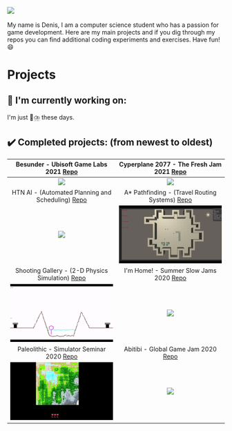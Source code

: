 ![](https://media.giphy.com/media/Nx0rz3jtxtEre/giphy.gif)

My name is Denis, I am a computer science student who has a passion for game development. Here are my main projects and if you dig through my repos you can find additional coding experiments and exercises. Have fun! 😄

# Projects

## :construction: **I'm currently working on:**

I'm just 🧠⛈️ these days.

## :heavy_check_mark: **Completed projects:** (from newest to oldest)

|Besunder - Ubisoft Game Labs 2021 [Repo](https://github.com/UGL-McGill-2021/lionheart) |Cyperplane 2077 - The Fresh Jam 2021 [Repo](https://github.com/Seibaah/The-Fresh-Game-Jam-2021)|
:-----------------------------------:|:-----------------------------------:
![](https://github.com/UGL-McGill-2021/lionheart/blob/main/Assets/Resources/Media/BesunderFootage.gif) | ![](https://github.com/Seibaah/The-Fresh-Game-Jam-2021/blob/main/cyberplane.gif)
HTN AI - (Automated Planning and Scheduling) [Repo](https://github.com/Seibaah/HTN-AI-Demo) | A* Pathfinding - (Travel Routing Systems) [Repo](https://github.com/Seibaah/Pathfinding-Demo)
![](https://github.com/Seibaah/HTN-AI-Demo/blob/main/ai_htn.gif) | ![](https://github.com/Seibaah/Pathfinding-Demo/blob/main/pathf_ai.gif)
Shooting Gallery - (2-D Physics Simulation) [Repo](https://github.com/Seibaah/Cannon-Shooting-Range) | I'm Home! - Summer Slow Jams 2020 [Repo](https://github.com/Seibaah/Summer-Slow-Jams-August-2020)
![](https://github.com/Seibaah/Cannon-Shooting-Range/blob/main/shooting_gallery.gif) | ![](https://github.com/Seibaah/Summer-Slow-Jams-August-2020/blob/main/im_home.gif)
Paleolithic - Simulator Seminar 2020 [Repo](https://github.com/Seibaah/SimulatorGame) | Abitibi - Global Game Jam 2020 [Repo](https://github.com/Seibaah/GGJ_MTL2020)
![](https://github.com/Seibaah/SimulatorGame/blob/master/paleo.gif) | ![](https://github.com/Seibaah/GGJ_MTL2020/blob/master/abitibi.gif)

 



  

